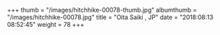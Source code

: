 +++
thumb = "/images/hitchhike-00078-thumb.jpg"
albumthumb = "/images/hitchhike-00078.jpg"
title = "Oita Saiki , JP"
date = "2018:08:13 08:52:45"
weight = 78
+++
